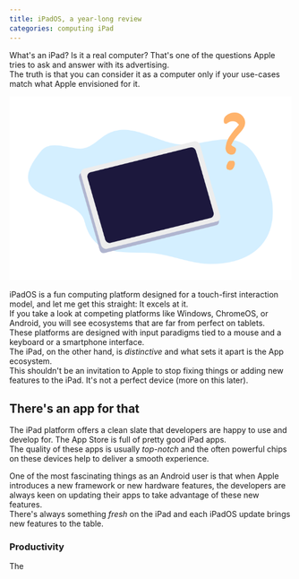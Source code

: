 ```yaml
---
title: iPadOS, a year-long review
categories: computing iPad
---
```


What's an iPad? Is it a real computer? That's one of the questions Apple tries to ask and answer with its advertising.  
The truth is that you can consider it as a computer only if your use-cases match what Apple envisioned for it.

![A confused iPad](https://raw.githubusercontent.com/eliseomartelli/illustrations/main/svg/confusedipad.svg)

iPadOS is a fun computing platform designed for a touch-first interaction model, and let me get this straight: It excels at it.  
If you take a look at competing platforms like Windows, ChromeOS, or Android, you will see ecosystems that are far from perfect on tablets.  
These platforms are designed with input paradigms tied to a mouse and a keyboard or a smartphone interface.  
The iPad, on the other hand, is _distinctive_ and what sets it apart is the App ecosystem.  
This shouldn't be an invitation to Apple to stop fixing things or adding new features to the iPad. It's not a perfect device (more on this later).

## There's an app for that

The iPad platform offers a clean slate that developers are happy to use and develop for. The App Store is full of pretty good iPad apps.  
The quality of these apps is usually _top-notch_ and the often powerful chips on these devices help to deliver a smooth experience.

One of the most fascinating things as an Android user is that when Apple introduces a new framework or new hardware features, the developers are always keen on updating their apps to take advantage of these new features.  
There's always something _fresh_ on the iPad and each iPadOS update brings new features to the table.

### Productivity

The
